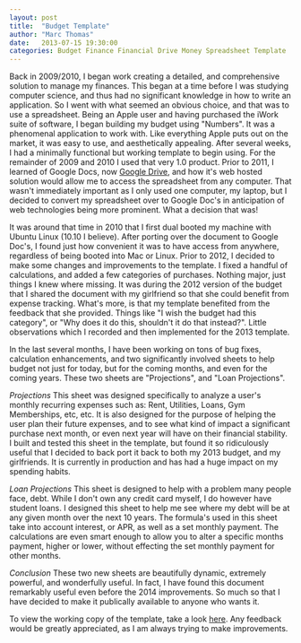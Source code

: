 ```yaml
---
layout: post
title:  "Budget Template"
author: "Marc Thomas"
date:   2013-07-15 19:30:00
categories: Budget Finance Financial Drive Money Spreadsheet Template
---
```


Back in 2009/2010, I began work creating a detailed, and comprehensive solution to manage my finances. This began at a time before I was studying computer science, and thus had no significant knowledge in how to write an application. So I went with what seemed an obvious choice, and that was to use a spreadsheet. Being an Apple user and having purchased the iWork suite of software, I began building my budget using "Numbers". It was a phenomenal application to work with. Like everything Apple puts out on the market, it was easy to use, and aesthetically appealing. After several weeks, I had a minimally functional but working template to begin using. For the remainder of 2009 and 2010 I used that very 1.0 product. Prior to 2011, I learned of Google Docs, now [Google Drive][1], and how it's web hosted solution would allow me to access the spreadsheet from any computer. That wasn't immediately important as I only used one computer, my laptop, but I decided to convert my spreadsheet over to Google Doc's in anticipation of web technologies being more prominent. What a decision that was!

It was around that time in 2010 that I first dual booted my machine with Ubuntu Linux (10.10 I believe). After porting over the document to Google Doc's, I found just how convenient it was to have access from anywhere, regardless of being booted into Mac or Linux. Prior to 2012, I decided to make some changes and improvements to the template. I fixed a handful of calculations, and added a few categories of purchases. Nothing major, just things I knew where missing. It was during the 2012 version of the budget that I shared the document with my girlfriend so that she could benefit from expense tracking. What's more, is that my template benefited from the feedback that she provided. Things like "I wish the budget had this category", or "Why does it do this, shouldn't it do that instead?". Little observations which I recorded and then implemented for the 2013 template. 

In the last several months, I have been working on tons of bug fixes, calculation enhancements, and two significantly involved sheets to help budget not just for today, but for the coming months, and even for the coming years. These two sheets are "Projections", and "Loan Projections". 

*Projections* 
This sheet was designed specifically to analyze a user's monthly recurring expenses such as: Rent, Utilities, Loans, Gym Memberships, etc, etc. It is also designed for the purpose of helping the user plan their future expenses, and to see what kind of impact a significant purchase next month, or even next year will have on their financial stability. I built and tested this sheet in the template, but found it so ridiculously useful that I decided to back port it back to both my 2013 budget, and my girlfriends. It is currently in production and has had a huge impact on my spending habits.

*Loan Projections*
This sheet is designed to help with a problem many people face, debt. While I don't own any credit card myself, I do however have student loans. I designed this sheet to help me see where my debt will be at any given month over the next 10 years. The formula's used in this sheet take into account interest, or APR, as well as a set monthly payment. The calculations are even smart enough to allow you to alter a specific months payment, higher or lower, without effecting the set monthly payment for other months.

*Conclusion*
These two new sheets are beautifully dynamic, extremely powerful, and wonderfully useful. In fact, I have found this document remarkably useful even before the 2014 improvements. So much so that I have decided to make it publically available to anyone who wants it.
 
To view the working copy of the template, take a look [here][2]. Any feedback would be greatly appreciated, as I am always trying to make improvements.

[1]: https://drive.google.com
[2]: https://docs.google.com/spreadsheet/ccc?key=0AnHTaegW0AL-dE15NHhHUkhyREUwSENTWHZqQmFFTlE&usp=sharing


